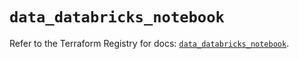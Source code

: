 # `data_databricks_notebook`

Refer to the Terraform Registry for docs: [`data_databricks_notebook`](https://registry.terraform.io/providers/databricks/databricks/1.49.0/docs/data-sources/notebook).
